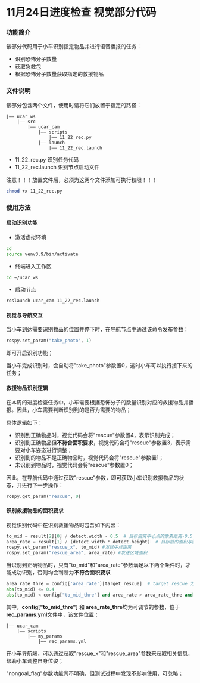 # 11月24日进度检查 视觉部分代码

### 功能简介

该部分代码用于小车识别指定物品并进行语音播报的任务：
- 识别恐怖分子数量
- 获取急救包
- 根据恐怖分子数量获取指定的救援物品

### 文件说明

该部分包含两个文件，使用时请将它们放置于指定的路径：

```
|—— ucar_ws
    |—— src
        |—— ucar_cam
            |—— scripts
                |—— 11_22_rec.py
            |—— launch
                |—— 11_22_rec.launch
```

- 11_22_rec.py        识别任务代码
- 11_22_rec.launch    识别节点启动文件

注意！！！放置文件后，必须为这两个文件添加可执行权限！！！
```bash
chmod +x 11_22_rec.py
```

### 使用方法

#### 启动识别功能

- 激活虚拟环境

```bash
cd
source venv3.9/bin/activate
```

- 终端进入工作区

```bash
cd ~/ucar_ws
```

- 启动节点

```bash
roslaunch ucar_cam 11_22_rec.launch
```

#### 视觉与导航交互

当小车到达需要识别物品的位置并停下时，在导航节点中通过该命令发布参数：

```python
rospy.set_param("take_photo", 1)
```

即可开启识别功能；

当小车完成识别时，会自动将"take_photo"参数置0，这时小车可以执行接下来的任务；

#### 救援物品识别逻辑

在本周的进度检查任务中，小车需要根据恐怖分子的数量识别对应的救援物品并播报。因此，小车需要判断识别到的是否为需要的物品；

具体逻辑如下：
- 识别到正确物品时，视觉代码会将"rescue"参数置4，表示识别完成；
- 识别到正确物品但**不符合面积要求**，视觉代码会将"rescue"参数置3，表示需要对小车姿态进行调整；
- 识别到的物品不是正确物品时，视觉代码会将"rescue"参数置1；
- 未识别到物品时，视觉代码会将"rescue"参数置0；

因此，在导航代码中通过获取"rescue"参数，即可获取小车识别救援物品的状态，并进行下一步操作：

```python
rospy.get_param("rescue", 0)
```

#### 识别救援物品的面积要求

视觉识别代码中在识别救援物品时包含如下内容：

```python
to_mid = result[2][0] / detect.width - 0.5  # 目标偏离中心点的像素距离-0.5 - 0.5 从左到右
area_rate = result[1] / (detect.width * detect.height)  # 目标框的面积与图片面积比例 0 - 1
rospy.set_param("rescue_x", to_mid) #发送中点距离
rospy.set_param("rescue_area", area_rate) #发送区域面积
```

当识别到正确物品时，只有"to_mid"和"area_rate"参数满足以下两个条件时，才能成功识别，否则均会判断为**不符合面积要求**

```python
area_rate_thre = config['area_rate'][target_rescue]  # target_rescue 为恐怖分子数量对应的救援物品
abs(to_mid) <= 0.4
abs(to_mid) < config["to_mid_thre"] and area_rate > area_rate_thre and rospy.get_param('nongoal_flag') == 6:
```

其中，**config["to_mid_thre"]** 和 **area_rate_thre**均为可调节的参数，位于**rec_params.yml**文件中，该文件位置：

```
|—— ucar_cam
    |—— scripts
        |—— my_params
            |—— rec_params.yml
```

在小车导航端，可以通过获取"rescue_x"和"rescue_area"参数来获取相关信息，帮助小车调整自身位姿；

"nongoal_flag"参数功能尚不明确，但测试过程中发现不影响使用，可忽略；
